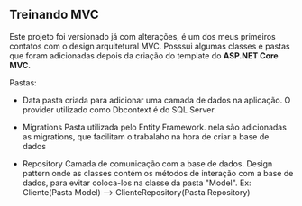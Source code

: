 ## Treinando MVC

Este projeto foi versionado já com alterações, é um dos meus primeiros contatos com o design arquitetural MVC. Posssui algumas classes e pastas que foram adicionadas depois da criação do template do **ASP.NET Core MVC**.

Pastas:
- Data
pasta criada para adicionar uma camada de dados na aplicação. O provider utilizado como Dbcontext é do SQL Server.

- Migrations
Pasta utilizada pelo Entity Framework. nela são adicionadas as migrations, que facilitam o trabalaho na hora de criar a base de dados

- Repository
Camada de comunicação com a base de dados. Design pattern onde as classes contém os métodos de interação com a base de dados, para evitar coloca-los na classe da pasta "Model". Ex: Cliente(Pasta Model) --> ClienteRepository(Pasta Repository)
